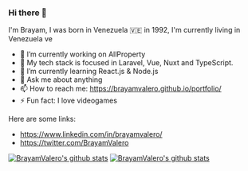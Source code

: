 ### Hi there 👋

I'm Brayam, I was born in Venezuela 🇻🇪 in 1992, I'm currently living in Venezuela ve

- 🔭 I’m currently working on AllProperty
- 🔎 My tech stack is focused in Laravel, Vue, Nuxt and TypeScript.
- 🌱 I’m currently learning React.js & Node.js
- 💬 Ask me about anything
- 📫 How to reach me: https://brayamvalero.github.io/portfolio/
- ⚡ Fun fact: I love videogames

Here are some links:  
  
- https://www.linkedin.com/in/brayamvalero/
- https://twitter.com/BrayamValero
 
[![BrayamValero's github stats](https://github-readme-stats.vercel.app/api?username=BrayamValero&show_icons=true&theme=radical&count_private=true)](https://github.com/anuraghazra/github-readme-stats)
[![BrayamValero's github stats](https://github-readme-stats.vercel.app/api/top-langs?username=BrayamValero&layout=compact&theme=radical&count_private=true)](https://github.com/anuraghazra/github-readme-stats)
